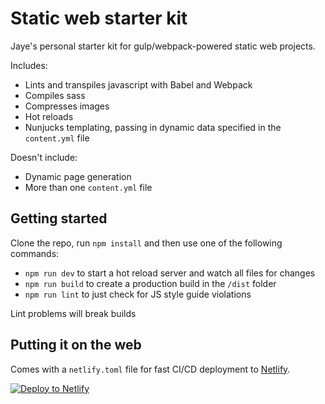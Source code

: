 # Static web starter kit

Jaye's personal starter kit for gulp/webpack-powered static web projects.

Includes:

- Lints and transpiles javascript with Babel and Webpack
- Compiles sass
- Compresses images
- Hot reloads
- Nunjucks templating, passing in dynamic data specified in the `content.yml` file

Doesn't include:

- Dynamic page generation
- More than one `content.yml` file

## Getting started

Clone the repo, run `npm install` and then use one of the following commands:

- `npm run dev` to start a hot reload server and watch all files for changes
- `npm run build` to create a production build in the `/dist` folder
- `npm run lint` to just check for JS style guide violations

Lint problems will break builds

## Putting it on the web

Comes with a `netlify.toml` file for fast CI/CD deployment to [Netlify](http://netlify.com).

[![Deploy to Netlify](https://www.netlify.com/img/deploy/button.svg)](https://app.netlify.com/start/deploy?repository=https://github.com/jhackett1/static-starter-kit)